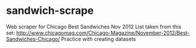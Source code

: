 # sandwich-scrape
Web scraper for Chicago Best Sandwiches Nov 2012
List taken from this set:
http://www.chicagomag.com/Chicago-Magazine/November-2012/Best-Sandwiches-Chicago/
Practice with creating datasets
